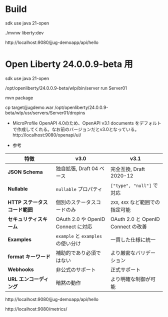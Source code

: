 # Build

sdk use java 21-open  

./mvnw liberty:dev

http://localhost:9080/jjug-demoapp/api/hello

# Open Liberty 24.0.0.9-beta 用

sdk use java 21-open  

/opt/openliberty/24.0.0.9-beta/wlp/bin/server run Server01

mvn package

cp target/jjugdemo.war /opt/openliberty/24.0.0.9-beta/wlp/usr/servers/Server01/dropins

- MicroProfile OpenAPI 4.0のため、OpenAPI v3.1 documents をデフォルトで作成してくれる。なお前のバージョンだとv3.0となっている。
http://localhost:9080/openapi/ui/

- 参考

| 特徴                          | v3.0                               | v3.1                               |
| ----------------------------- | ---------------------------------- | ---------------------------------- |
| **JSON Schema**               | 独自拡張, Draft 04 ベース          | 完全互換, Draft 2020-12            |
| **Nullable**                  | `nullable` プロパティ              | `["type", "null"]` で対応          |
| **HTTP ステータスコード範囲** | 個別のステータスコードのみ         | `2XX`, `4XX` など範囲での指定可能  |
| **セキュリティスキーム**      | OAuth 2.0 や OpenID Connect に対応 | OAuth 2.0 と OpenID Connect の改善 |
| **Examples**                  | `example` と `examples` の使い分け | 一貫した仕様に統一                 |
| **format キーワード**         | 補助的であり必須ではない           | より厳密なバリデーション           |
| **Webhooks**                  | 非公式のサポート                   | 正式サポート                       |
| **URL エンコーディング**      | 暗黙の動作                         | より明確な制御が可能               |

http://localhost:9080/jjug-demoapp/api/hello

http://localhost:9080/metrics/  

